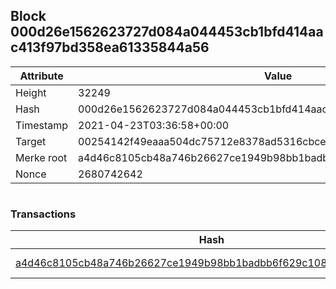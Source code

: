 ## Block 000d26e1562623727d084a044453cb1bfd414aac413f97bd358ea61335844a56

Attribute | Value
--- | ---
Height | 32249
Hash | 000d26e1562623727d084a044453cb1bfd414aac413f97bd358ea61335844a56
Timestamp | 2021-04-23T03:36:58+00:00
Target | 00254142f49eaaa504dc75712e8378ad5316cbcead634704b3734b6271167cc4
Merke root | a4d46c8105cb48a746b26627ce1949b98bb1badbb6f629c108a3fecfe35950a9
Nonce | 2680742642

```

```

### Transactions

Hash | Amount
--- | ---
[a4d46c8105cb48a746b26627ce1949b98bb1badbb6f629c108a3fecfe35950a9](a4d46c8105cb48a746b26627ce1949b98bb1badbb6f629c108a3fecfe35950a9.md) | 10.00000000 SKEPTI 
